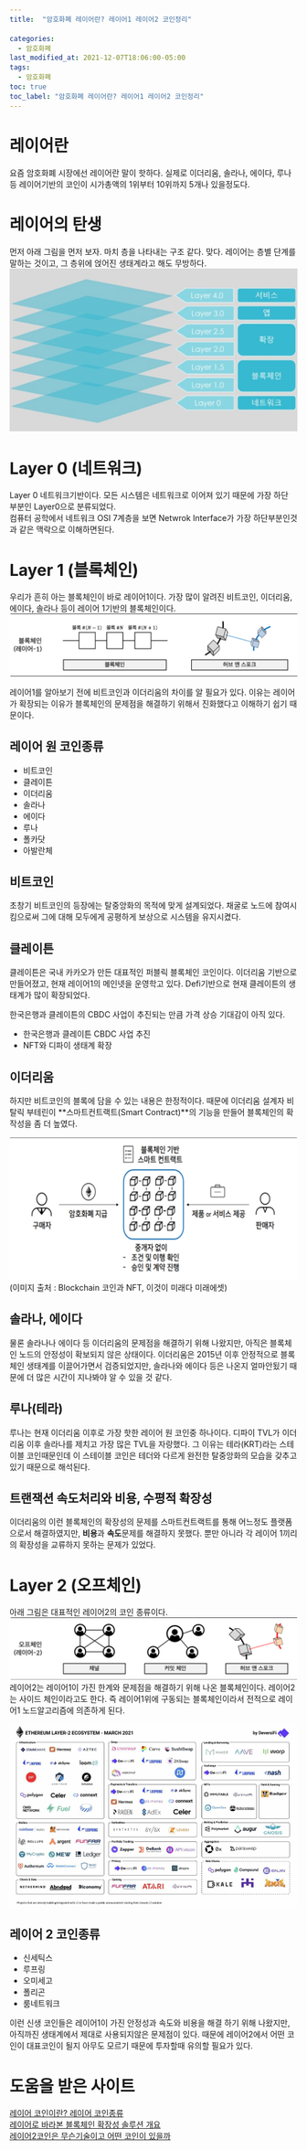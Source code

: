```yaml
---
title:  "암호화폐 레이어란? 레이어1 레이어2 코인정리"

categories:
  - 암호화폐
last_modified_at: 2021-12-07T18:06:00-05:00
tags:
  - 암호화폐
toc: true
toc_label: "암호화폐 레이어란? 레이어1 레이어2 코인정리"
---
```


# 레이어란
요즘 암호화폐 시장에선 레이어란 말이 핫하다. 실제로 이더리움, 솔라나, 에이다, 루나 등 레이어기반의 코인이 시가총액의 1위부터 10위까지 5개나 있을정도다.<br> 

# 레이어의 탄생
먼저 아래 그림을 먼저 보자. 마치 층을 나타내는 구조 같다. 맞다. 레이어는 층별 단계를 말하는 것이고, 그 층위에 얹어진 생태계라고 해도 무방하다.
![Image Alt 텍스트](/assets/img/crypto/layer.png) 

# Layer 0 (네트워크)
Layer 0 네트워크기반이다. 모든 시스템은 네트워크로 이어져 있기 때문에 가장 하단 부분인 Layer0으로 분류되었다.<br>
컴퓨터 공학에서 네트워크 OSI 7계층을 보면 Netwrok Interface가 가장 하단부분인것과 같은 맥락으로 이해하면된다.

# Layer 1 (블록체인)
우리가 흔히 아는 블록체인이 바로 레이어1이다. 가장 많이 알려진 비트코인, 이더리움, 에이다, 솔라나 등이 레이어 1기반의 블록체인이다.
![Image Alt 텍스트](/assets/img/crypto/layer1.png) 

레이어1를 알아보기 전에 비트코인과 이더리움의 차이를 알 필요가 있다. 이유는 레이어가 확장되는 이유가 블록체인의 문제점을 해결하기 위해서 진화했다고 이해하기 쉽기 때문이다.

## 레이어 원 코인종류
- 비트코인
- 클레이튼
- 이더리움
- 솔라나
- 에이다
- 루나
- 폴카닷
- 아발란체

## 비트코인
초창기 비트코인의 등장에는 탈중앙화의 목적에 맞게 설계되었다. 채굴로 노드에 참여시킴으로써 그에 대해 모두에게 공평하게 보상으로 시스템을 유지시켰다.<br>

## 클레이튼
클레이튼은 국내 카카오가 만든 대표적인 퍼블릭 블록체인 코인이다. 이더리움 기반으로 만들어졌고, 현재 레이어1의 메인넷을 운영학고 있다. Defi기반으로 현재 클레이튼의 생태계가 많이 확장되었다.<br>

한국은행과 클레이튼의 CBDC 사업이 추진되는 만큼 가격 상승 기대감이 아직 있다.

- 한국은행과 클레이튼 CBDC 사업 추진
- NFT와 디파이 생태계 확장

## 이더리움
하지만 비트코인의 블록에 담을 수 있는 내용은 한정적이다. 때문에 이더리움 설계자 비탈릭 부테린이 **스마트컨트랙트(Smart Contract)**의 기능을 만들어 블록체인의 확작성을 좀 더 높였다. <br>

![Image Alt 텍스트](/assets/img/crypto/smartcontract.png) <br>
(이미지 출처 : Blockchain 코인과 NFT, 이것이 미래다 미래에셋)

## 솔라나, 에이다
물론 솔라나나 에이다 등 이더리움의 문제점을 해결하기 위해 나왔지만, 아직은 블록체인 노드의 안정성이 확보되지 않은 상태이다. 이더리움은 2015년 이후 안정적으로 블록체인 생태계를 이끌어가면서 검증되었지만, 솔라나와 에이다 등은 나온지 얼마안됬기 때문에 더 많은 시간이 지나봐야 알 수 있을 것 같다.

## 루나(테라)
루나는 현재 이더리움 이후로 가장 핫한 레이어 원 코인중 하나이다. 디파이 TVL가 이더리움 이후 솔라나를 제치고 가장 많은 TVL을 자랑했다. 그 이유는 테라(KRT)라는 스테이블 코인때문인데 이 스테이블 코인은 테더와 다르게 완전한 탈중앙화의 모습을 갖추고 있기 때문으로 해석된다.

## 트랜잭션 속도처리와 비용, 수평적 확장성
이더리움의 이런 블록체인의 확장성의 문제를 스마트컨트랙트를 통해 어느정도 플랫폼으로서 해결하였지만, **비용**과 **속도**문제를 해결하지 못했다. 뿐만 아니라 각 레이어 1끼리 의 확장성을 교류하지 못하는 문제가 있었다. <br>

# Layer 2 (오프체인)
아래 그림은 대표적인 레이어2의 코인 종류이다.<br>
![Image Alt 텍스트](/assets/img/crypto/layer2.png) 
레이어2는 레이어1이 가진 한계와 문제점을 해결하기 위해 나온 블록체인이다. 레이어2는 사이드 체인이라고도 한다. 즉 레이어1위에 구동되는 블록체인이라서 전적으로 레이어1 노드알고리즘에 의존하게 된다. 

![Image Alt 텍스트](/assets/img/crypto/layer2_coin.png) 

## 레이어 2 코인종류
- 신세틱스
- 루프링
- 오미세고 
- 폴리곤
- 룸네트워크 

이런 신생 코인들은 레이어1이 가진 안정성과 속도와 비용을 해결 하기 위해 나왔지만, 아직까진 생태계에서 제대로 사용되지않은 문제점이 있다. 때문에 레이어2에서 어떤 코인이 대표코인이 될지 아무도 모르기 때문에 투자할때 유의할 필요가 있다.


# 도움을 받은 사이트
[레이어 코인이란? 레이어 코인종류](https://mzqp0731.tistory.com/1178) <br>
[레이어로 바라본 블록체인 확장성 솔루션 개요](https://medium.com/curg/%EB%A0%88%EC%9D%B4%EC%96%B4%EB%A1%9C-%EB%B0%94%EB%9D%BC%EB%B3%B8-%EB%B8%94%EB%A1%9D%EC%B2%B4%EC%9D%B8-%ED%99%95%EC%9E%A5%EC%84%B1-%EC%86%94%EB%A3%A8%EC%85%98-%EA%B0%9C%EC%9A%94-a8c2aa3ec5c1) <br>
[레이어2코인은 무슨기술이고 어떤 코인이 있을까](https://blog.naver.com/ddg1112/222324785616)